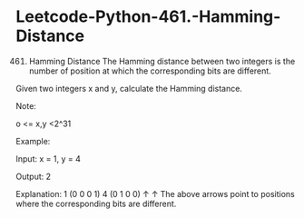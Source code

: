 # Leetcode-Python-461.-Hamming-Distance
461. Hamming Distance
The Hamming distance between two integers is the number of position at which the corresponding bits are different.

Given two integers x and y, calculate the Hamming distance.

Note:

o <= x,y <2^31

Example:

Input: x = 1, y = 4

Output: 2

Explanation:
1 (0 0 0 1)
4 (0 1 0 0)
     ↑   ↑
The above arrows point to positions where the corresponding bits are different.
